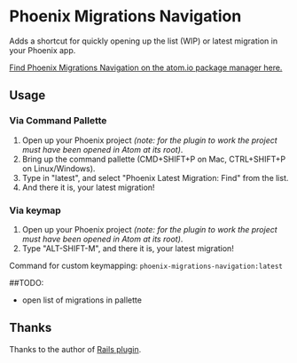 # Phoenix Migrations Navigation

Adds a shortcut for quickly opening up the list (WIP) or latest migration in your Phoenix app.

[Find Phoenix Migrations Navigation on the atom.io package manager here.](https://atom.io/packages/phoenix-migrations-navigation)

Usage
--
### Via Command Pallette
1. Open up your Phoenix project *(note: for the plugin to work the project must have been opened in Atom at its root)*.
2. Bring up the command pallette (CMD+SHIFT+P on Mac, CTRL+SHIFT+P on Linux/Windows).
3. Type in "latest", and select "Phoenix Latest Migration: Find" from the list.
4. And there it is, your latest migration!

### Via keymap
1. Open up your Phoenix project *(note: for the plugin to work the project must have been opened in Atom at its root)*.
2. Type "ALT-SHIFT-M", and there it is, your latest migration!

Command for custom keymapping: `phoenix-migrations-navigation:latest`

##TODO:
- open list of migrations in pallette

Thanks
--
Thanks to the author of [Rails plugin](https://github.com/alexpls/rails-latest-migration-atom).
